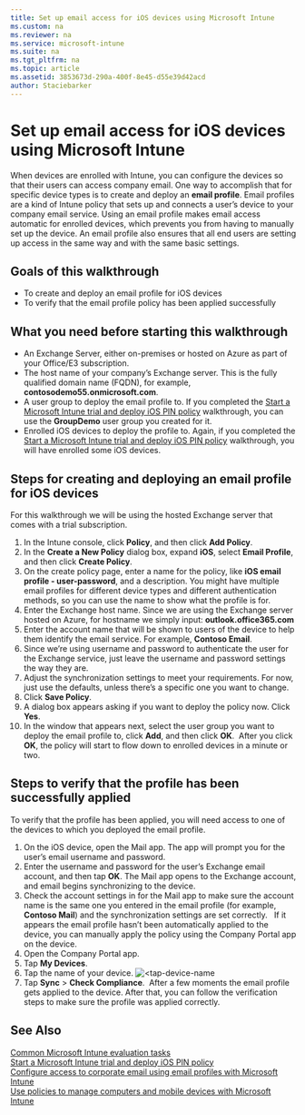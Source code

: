 ```yaml
---
title: Set up email access for iOS devices using Microsoft Intune
ms.custom: na
ms.reviewer: na
ms.service: microsoft-intune
ms.suite: na
ms.tgt_pltfrm: na
ms.topic: article
ms.assetid: 3853673d-290a-400f-8e45-d55e39d42acd 
author: Staciebarker
---
```

# Set up email access for iOS devices using Microsoft Intune
When devices are enrolled with Intune, you can configure the devices so that their users can access company email. One way to accomplish that for specific device types is to create and deploy an **email profile**. Email profiles are a kind of Intune policy that sets up and connects a user’s device to your company email service.
Using an email profile makes email access automatic for enrolled devices, which prevents you from having to manually set up the device. An email profile also ensures that all end users are setting up access in the same way and with the same basic settings.

## Goals of this walkthrough

- To create and deploy an email profile for iOS devices
- To verify that the email profile policy has been applied successfully

## What you need before starting this walkthrough

- An Exchange Server, either on-premises or hosted on Azure as part of your Office/E3 subscription.
- The host name of your company’s Exchange server. This is the fully qualified domain name (FQDN), for example, **contosodemo55.onmicrosoft.com**.
- A user group to deploy the email profile to. If you completed the [Start a Microsoft Intune trial and deploy iOS PIN policy](start-a-microsoft-intune-trial-and-deploy-ios-pin-policy.md) walkthrough, you can use the **GroupDemo** user group you created for it.
- Enrolled iOS devices to deploy the profile to. Again, if you completed the [Start a Microsoft Intune trial and deploy iOS PIN policy](start-a-microsoft-intune-trial-and-deploy-ios-pin-policy.md) walkthrough, you will have enrolled some iOS devices.

## Steps for creating and deploying an email profile for iOS devices

For this walkthrough we will be using the hosted Exchange server that comes with a trial subscription.
1. In the Intune console, click **Policy**, and then click **Add Policy**.
![<add-policy>](./media/email-walkthrough/Email-Walkthrough-1.png)
2. In the **Create a New Policy** dialog box, expand **iOS**, select **Email Profile**, and then click **Create Policy**.
![<ios-email-profile-policy>](./media/email-walkthrough/Email-Walkthrough-2.png)
3. On the create policy page, enter a name for the policy, like **iOS email profile - user-password**, and a description. You might have multiple email profiles for different device types and different authentication methods, so you can use the name to show what the profile is for.
4. Enter the Exchange host name. Since we are using the Exchange server hosted on Azure, for hostname we simply input: **outlook.office365.com**
![<add-exchange-host-name>](./media/email-walkthrough/Email-Walkthrough-3.png)
5. Enter the account name that will be shown to users of the device to help them identify the email service. For example, **Contoso Email**.
6. Since we’re using username and password to authenticate the user for the Exchange service, just leave the username and password settings the way they are.
7. Adjust the synchronization settings to meet your requirements. For now, just use the defaults, unless there’s a specific one you want to change.  
8. Click **Save Policy**.
9. A dialog box appears asking if you want to deploy the policy now. Click **Yes**.
![<deploy-policy-now-dialog>](./media/email-walkthrough/Email-Walkthrough-4.png)
10. In the window that appears next, select the user group you want to deploy the email profile to, click **Add**, and then click **OK**.
![<finish-add-policy>](./media/email-walkthrough/Email-Walkthrough-5.png)
After you click **OK**, the policy will start to flow down to enrolled devices in a minute or two.

## Steps to verify that the profile has been successfully applied

To verify that the profile has been applied, you will need access to one of the devices to which you deployed the email profile.
1. On the iOS device, open the Mail app.
The app will prompt you for the user’s email username and password.
![<verify-policy-add-password>](./media/email-walkthrough/Email-Walkthrough-6.png)
2. Enter the username and password for the user’s Exchange email account, and then tap **OK**.
 The Mail app opens to the Exchange account, and email begins synchronizing to the device.
![<exchange-account-opens>](./media/email-walkthrough/Email-Walkthrough-7.png)
3. Check the account settings in for the Mail app to make sure the account name is the same one you entered in the email profile (for example, **Contoso Mail**) and the synchronization settings are set correctly.
![<check-account-settings>](./media/email-walkthrough/Email-Walkthrough-8.png)
![<check-email-account-name>](./media/email-walkthrough/Email-Walkthrough-9.png)
  If it appears the email profile hasn’t been automatically applied to the device, you can manually apply the policy using the Company Portal app on the device.
1. Open the Company Portal app.
2. Tap **My Devices**.
3. Tap the name of your device.
![<tap-device-name](./media/email-walkthrough/Email-Walkthrough-10.png)
4. Tap **Sync** > **Check Compliance**.
![<tap-sync-check-device>](./media/email-walkthrough/Email-Walkthrough-11.png)
After a few moments the email profile gets applied to the device. After that, you can follow the verification steps to make sure the profile was applied correctly.

## See Also
[Common Microsoft Intune evaluation tasks](common-microsoft-intune-evaluation-tasks.md)</br>
[Start a Microsoft Intune trial and deploy iOS PIN policy](start-a-microsoft-intune-trial-and-deploy-ios-pin-policy.md)</br>
[Configure access to corporate email using email profiles with Microsoft Intune](email-access.md)</br>
[Use policies to manage computers and mobile devices with Microsoft Intune](use-policies-to-manage-computers-and-mobile-devices-with-microsoft-intune.md)
